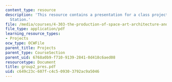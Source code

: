 ```yaml
---
content_type: resource
description: 'This resource contains a presentation for a class project: Mapping South
  Station.'
file: /media/courses/4-303-the-production-of-space-art-architecture-and-urbanism-in-dialogue-fall-2006/c649c23c607fc4c509303792ac9a5046_group2_pres.pdf
file_type: application/pdf
learning_resource_types:
- Projects
ocw_type: OCWFile
parent_title: Projects
parent_type: CourseSection
parent_uid: 6768a0b9-f710-9139-2841-0d418c6aed08
resourcetype: Document
title: group2_pres.pdf
uid: c649c23c-607f-c4c5-0930-3792ac9a5046
---
```

